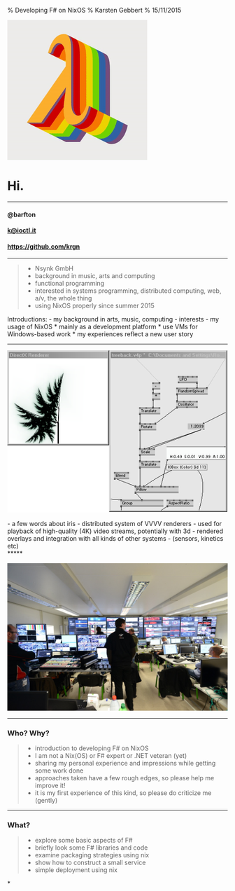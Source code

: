 % Developing F# on NixOS
% Karsten Gebbert
% 15/11/2015

![](img/lambda.gif)

# Hi.

*****

#### @barfton
#### k@ioctl.it
#### https://github.com/krgn

*****

> - Nsynk GmbH
> - background in music, arts and computing
> - functional programming
> - interested in systems programming, distributed computing, web, a/v, the
>   whole thing
> - using NixOS properly since summer 2015

<div class="notes">
Introductions:
- my background in arts, music, computing
- interests
- my usage of NixOS
    * mainly as a development platform
    * use VMs for Windows-based work
    * my experiences reflect a new user story
</div>

*****

![VVVV render feedback tree fractal](img/vvvv.png)

<div class="notes">
- a few words about iris
- distributed system of VVVV renderers
- used for playback of high-quality (4K) video streams, potentially with 3d
- rendered overlays and integration with all kinds of other systems
- (sensors, kinetics etc)
</div>
*****

![IAA 2015 Audi](img/audi.jpeg)

***** 

### Who? Why?

> - introduction to developing F# on NixOS
> - I am not a Nix(OS) or F\# expert or .NET veteran (yet)
> - sharing my personal experience and impressions while getting some work done
> - approaches taken have a few rough edges, so please help me improve it!
> - it is my first experience of this kind, so please do criticize me (gently)

*****

### What?

> - explore some basic aspects of F#
> - briefly look some F# libraries and code
> - examine packaging strategies using nix
> - show how to construct a small service
> - simple deployment using nix

<div class="notes">
* 
</div>
